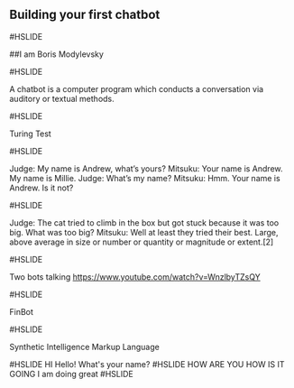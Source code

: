 ## Building your first chatbot 

#HSLIDE

##I am Boris Modylevsky

#HSLIDE

A chatbot is a computer program which conducts a conversation via auditory or textual methods.

#HSLIDE

Turing Test

#HSLIDE

Judge: My name is Andrew, what’s yours?
Mitsuku: Your name is Andrew. My name is Millie.
Judge: What’s my name?
Mitsuku: Hmm. Your name is Andrew. Is it not?

#HSLIDE

Judge: The cat tried to climb in the box but got stuck because it was too big. What was too big?
Mitsuku: Well at least they tried their best. Large, above average in size or number or quantity or magnitude or extent.[2]

#HSLIDE

Two bots talking
https://www.youtube.com/watch?v=WnzlbyTZsQY

#HSLIDE

FinBot

#HSLIDE

Synthetic Intelligence Markup Language

#HSLIDE
    <Model>
      <Pattern>HI</Pattern>
      <Response>Hello! What's your name?</Response>
    </Model>
#HSLIDE
    <Model>
      <Pattern>
		<Item>HOW ARE YOU</Item>
		<Item>HOW IS IT GOING</Item>
	  </Pattern>
      <Response>I am doing great</Response>
    </Model>
#HSLIDE







